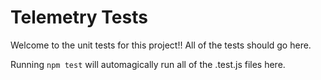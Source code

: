 # Telemetry Tests

Welcome to the unit tests for this project!! All of the tests should go here.

Running `npm test` will automagically run all of the .test.js files here.
